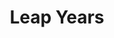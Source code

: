 ---
permalink: /small-steps/leap-years/
title: "Leap Years"
sidebar:
  nav: "katas"
author_profile: false
---